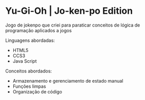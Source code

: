 # Yu-Gi-Oh | Jo-ken-po Edition

Jogo de jokenpo que criei para paraticar conceitos de lógica de programação aplicados a jogos

Linguagens abordadas:
- HTML5
- CCS3
- Java Script

Conceitos abordados:

- Armazenamento e gerenciamento de estado manual
- Funções limpas
- Organização de código
